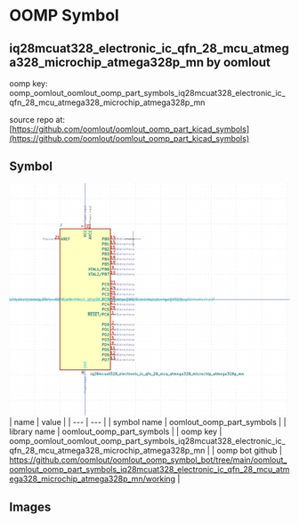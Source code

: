 # OOMP Symbol  
## iq28mcuat328_electronic_ic_qfn_28_mcu_atmega328_microchip_atmega328p_mn  by oomlout  
  
oomp key: oomp_oomlout_oomlout_oomp_part_symbols_iq28mcuat328_electronic_ic_qfn_28_mcu_atmega328_microchip_atmega328p_mn  
  
source repo at: [https://github.com/oomlout/oomlout_oomp_part_kicad_symbols](https://github.com/oomlout/oomlout_oomp_part_kicad_symbols)  
## Symbol  
  
[![working.png](working_600.png)](working.png)  
| name | value | 
| --- | --- | 
| symbol name | oomlout_oomp_part_symbols | 
| library name | oomlout_oomp_part_symbols | 
| oomp key | oomp_oomlout_oomlout_oomp_part_symbols_iq28mcuat328_electronic_ic_qfn_28_mcu_atmega328_microchip_atmega328p_mn | 
| oomp bot github | https://github.com/oomlout/oomlout_oomp_symbol_bot/tree/main/oomlout_oomlout_oomp_part_symbols_iq28mcuat328_electronic_ic_qfn_28_mcu_atmega328_microchip_atmega328p_mn/working | 
## Images  
